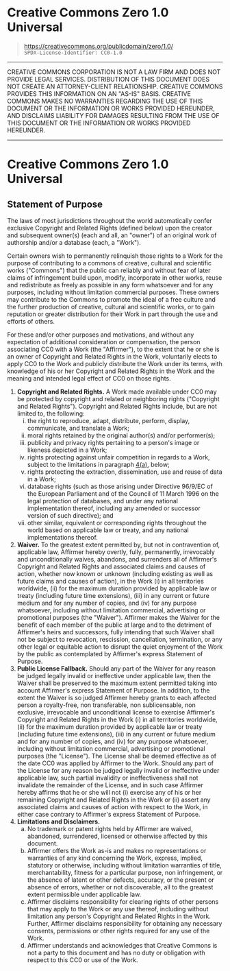 <!-- SPDX-License-Identifier: CC0-1.0 -->
# Creative Commons Zero 1.0 Universal
> <https://creativecommons.org/publicdomain/zero/1.0/>  
> `SPDX-License-Identifier: CC0-1.0`
<!-- NOTE: The sublist under section 4 should use the Latin lowercase letters (a–d) instead of the lowercase Roman numerals. GitHub currently displays the numerals instead. -->

---

CREATIVE COMMONS CORPORATION IS NOT A LAW FIRM AND DOES NOT PROVIDE LEGAL SERVICES. DISTRIBUTION OF THIS DOCUMENT DOES NOT CREATE AN ATTORNEY-CLIENT RELATIONSHIP. CREATIVE COMMONS PROVIDES THIS INFORMATION ON AN "AS-IS" BASIS. CREATIVE COMMONS MAKES NO WARRANTIES REGARDING THE USE OF THIS DOCUMENT OR THE INFORMATION OR WORKS PROVIDED HEREUNDER, AND DISCLAIMS LIABILITY FOR DAMAGES RESULTING FROM THE USE OF THIS DOCUMENT OR THE INFORMATION OR WORKS PROVIDED HEREUNDER.

---

# Creative Commons Zero 1.0 Universal

## Statement of Purpose

The laws of most jurisdictions throughout the world automatically confer exclusive Copyright and Related Rights (defined below) upon the creator and subsequent owner(s) (each and all, an "owner") of an original work of authorship and/or a database (each, a "Work").

Certain owners wish to permanently relinquish those rights to a Work for the purpose of contributing to a commons of creative, cultural and scientific works ("Commons") that the public can reliably and without fear of later claims of infringement build upon, modify, incorporate in other works, reuse and redistribute as freely as possible in any form whatsoever and for any purposes, including without limitation commercial purposes. These owners may contribute to the Commons to promote the ideal of a free culture and the further production of creative, cultural and scientific works, or to gain reputation or greater distribution for their Work in part through the use and efforts of others.

For these and/or other purposes and motivations, and without any expectation of additional consideration or compensation, the person associating CC0 with a Work (the "Affirmer"), to the extent that he or she is an owner of Copyright and Related Rights in the Work, voluntarily elects to apply CC0 to the Work and publicly distribute the Work under its terms, with knowledge of his or her Copyright and Related Rights in the Work and the meaning and intended legal effect of CC0 on those rights.

<ol type="1">
  <li id="1">
  <strong>Copyright and Related Rights.</strong> A Work made available under CC0 may be protected by copyright and related or neighboring rights ("Copyright and Related Rights"). Copyright and Related Rights include, but are not limited to, the following:
  <ol type="i">
    <li id="1(i)">
    the right to reproduce, adapt, distribute, perform, display, communicate, and translate a Work;</li>
    <li id="1(ii)">
    moral rights retained by the original author(s) and/or performer(s);</li>
    <li id="1(iii)">
    publicity and privacy rights pertaining to a person's image or likeness depicted in a Work;</li>
    <li id="1(iv)">
    rights protecting against unfair competition in regards to a Work, subject to the limitations in paragraph <a href="#4(a)">4(a)</a>, below;</li>
    <li id="1(v)">
    rights protecting the extraction, dissemination, use and reuse of data in a Work;</li>
    <li id="1(vi)">
    database rights (such as those arising under Directive 96/9/EC of the European Parliament and of the Council of 11 March 1996 on the legal protection of databases, and under any national implementation thereof, including any amended or successor version of such directive); and</li>
    <li id="1(vii)">
    other similar, equivalent or corresponding rights throughout the world based on applicable law or treaty, and any national implementations thereof.</li>
  </ol>

  <li id="2">
  <strong>Waiver.</strong> To the greatest extent permitted by, but not in contravention of, applicable law, Affirmer hereby overtly, fully, permanently, irrevocably and unconditionally waives, abandons, and surrenders all of Affirmer's Copyright and Related Rights and associated claims and causes of action, whether now known or unknown (including existing as well as future claims and causes of action), in the Work (i) in all territories worldwide, (ii) for the maximum duration provided by applicable law or treaty (including future time extensions), (iii) in any current or future medium and for any number of copies, and (iv) for any purpose whatsoever, including without limitation commercial, advertising or promotional purposes (the "Waiver"). Affirmer makes the Waiver for the benefit of each member of the public at large and to the detriment of Affirmer's heirs and successors, fully intending that such Waiver shall not be subject to revocation, rescission, cancellation, termination, or any other legal or equitable action to disrupt the quiet enjoyment of the Work by the public as contemplated by Affirmer's express Statement of Purpose.</li>

  <li id="3">
  <strong>Public License Fallback.</strong> Should any part of the Waiver for any reason be judged legally invalid or ineffective under applicable law, then the Waiver shall be preserved to the maximum extent permitted taking into account Affirmer's express Statement of Purpose. In addition, to the extent the Waiver is so judged Affirmer hereby grants to each affected person a royalty-free, non transferable, non sublicensable, non exclusive, irrevocable and unconditional license to exercise Affirmer's Copyright and Related Rights in the Work (i) in all territories worldwide, (ii) for the maximum duration provided by applicable law or treaty (including future time extensions), (iii) in any current or future medium and for any number of copies, and (iv) for any purpose whatsoever, including without limitation commercial, advertising or promotional purposes (the "License"). The License shall be deemed effective as of the date CC0 was applied by Affirmer to the Work. Should any part of the License for any reason be judged legally invalid or ineffective under applicable law, such partial invalidity or ineffectiveness shall not invalidate the remainder of the License, and in such case Affirmer hereby affirms that he or she will not (i) exercise any of his or her remaining Copyright and Related Rights in the Work or (ii) assert any associated claims and causes of action with respect to the Work, in either case contrary to Affirmer's express Statement of Purpose.</li>

  <li id="4">
  <strong>Limitations and Disclaimers.</strong>
  <ol type="a">
    <li id="4(a)">
    No trademark or patent rights held by Affirmer are waived, abandoned, surrendered, licensed or otherwise affected by this document.</li>
    <li id="4(b)">
    Affirmer offers the Work as-is and makes no representations or warranties of any kind concerning the Work, express, implied, statutory or otherwise, including without limitation warranties of title, merchantability, fitness for a particular purpose, non infringement, or the absence of latent or other defects, accuracy, or the present or absence of errors, whether or not discoverable, all to the greatest extent permissible under applicable law.</li>
    <li id="4(c)">
    Affirmer disclaims responsibility for clearing rights of other persons that may apply to the Work or any use thereof, including without limitation any person's Copyright and Related Rights in the Work. Further, Affirmer disclaims responsibility for obtaining any necessary consents, permissions or other rights required for any use of the Work.</li>
    <li id="4(d)">
    Affirmer understands and acknowledges that Creative Commons is not a party to this document and has no duty or obligation with respect to this CC0 or use of the Work.</li>
  </ol></li>
</ol>
